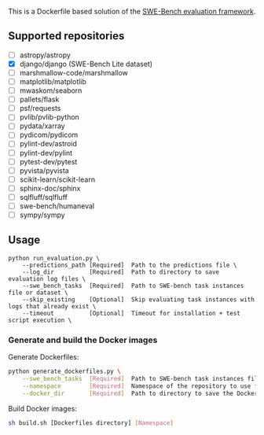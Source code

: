 This is a Dockerfile based solution of the [SWE-Bench evaluation framework](https://github.com/princeton-nlp/SWE-bench/tree/main/swebench/harness).

## Supported repositories

- [ ] astropy/astropy
- [x] django/django (SWE-Bench Lite dataset)
- [ ] marshmallow-code/marshmallow
- [ ] matplotlib/matplotlib
- [ ] mwaskom/seaborn
- [ ] pallets/flask
- [ ] psf/requests
- [ ] pvlib/pvlib-python
- [ ] pydata/xarray
- [ ] pydicom/pydicom
- [ ] pylint-dev/astroid
- [ ] pylint-dev/pylint
- [ ] pytest-dev/pytest
- [ ] pyvista/pyvista
- [ ] scikit-learn/scikit-learn
- [ ] sphinx-doc/sphinx
- [ ] sqlfluff/sqlfluff
- [ ] swe-bench/humaneval
- [ ] sympy/sympy

## Usage

```
python run_evaluation.py \
    --predictions_path [Required]  Path to the predictions file \
    --log_dir          [Required]  Path to directory to save evaluation log files \
    --swe_bench_tasks  [Required]  Path to SWE-bench task instances file or dataset \
    --skip_existing    [Optional]  Skip evaluating task instances with logs that already exist \
    --timeout          [Optional]  Timeout for installation + test script execution \
```

### Generate and build the Docker images

Generate Dockerfiles: 

```bash
python generate_dockerfiles.py \
    --swe_bench_tasks  [Required]  Path to SWE-bench task instances file or dataset \
    --namespace        [Required]  Namespace of the repository to use for the images \
    --docker_dir       [Required]  Path to directory to save the Dockerfiles
```

Build Docker images:

```bash
sh build.sh [Dockerfiles directory] [Namespace]
```